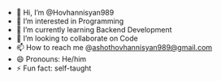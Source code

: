 - 👋 Hi, I’m @Hovhannisyan989
- 👀 I’m interested in Programming
- 🌱 I’m currently learning Backend Development
- 💞️ I’m looking to collaborate on Code
- 📫 How to reach me @ashothovhannisyan989@gmail.com
- 😄 Pronouns: He/him
- ⚡ Fun fact: self-taught

<!---
Hovhannisyan989/Hovhannisyan989 is a ✨ special ✨ repository because its `README.md` (this file) appears on your GitHub profile.
You can click the Preview link to take a look at your changes.
--->
